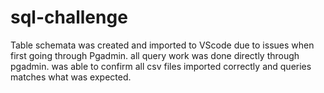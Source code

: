 # sql-challenge
Table schemata was created and imported to VScode due to issues when first going through Pgadmin. 
all query work was done directly through pgadmin. 
was able to confirm all csv files imported correctly and queries matches what was expected. 
